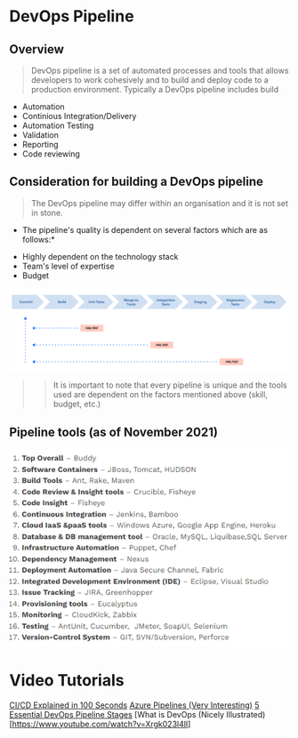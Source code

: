 # DevOps Pipeline 

## Overview
> DevOps pipeline is a set of automated processes and tools that allows developers to work cohesively and to build and deploy code to a production environment.
> Typically a DevOps pipeline includes build
- Automation
- Continious Integration/Delivery
- Automation Testing
- Validation
- Reporting
- Code reviewing

## Consideration for building a DevOps pipeline
> The DevOps pipeline may differ within an organisation and it is not set in stone.
* The pipeline's quality is dependent on several factors which are as follows:*
- Highly dependent on the technology stack
- Team's level of expertise
- Budget

![Illustration of the DevOps Pipeline](https://github.com/rlennon/adamsfamhaunted/blob/main/ver1/AdamsFam/public/images/pipeline.PNG)

>> It is important to note that every pipeline is unique and the tools used are dependent on the factors mentioned above (skill, budget, etc.)

## Pipeline tools (as of November 2021)
![The most used DevOps tools](https://github.com/rlennon/adamsfamhaunted/blob/main/ver1/AdamsFam/public/images/tools.PNG)

# Video Tutorials 

[CI/CD Explained in 100 Seconds](https://www.youtube.com/watch?v=scEDHsr3APg)
[Azure Pipelines (Very Interesting)](https://www.youtube.com/watch?v=NuYDAs3kNV8)
[5 Essential DevOps Pipeline Stages](https://www.youtube.com/watch?v=IY9WvL95azs)
[What is DevOps (Nicely Illustrated)[https://www.youtube.com/watch?v=Xrgk023l4lI]
